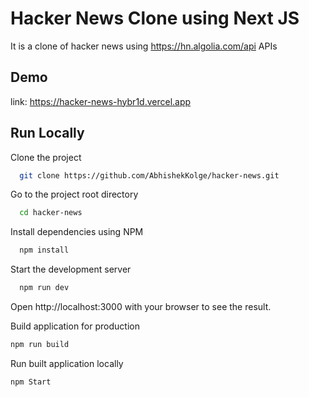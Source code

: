 # Hacker News Clone using Next JS

It is a clone of hacker news using https://hn.algolia.com/api APIs

## Demo

link: https://hacker-news-hybr1d.vercel.app

## Run Locally

Clone the project

```bash
  git clone https://github.com/AbhishekKolge/hacker-news.git
```

Go to the project root directory

```bash
  cd hacker-news
```

Install dependencies using NPM

```bash
  npm install
```

Start the development server

```bash
  npm run dev
```

Open http://localhost:3000 with your browser to see the result.

Build application for production

```bash
npm run build
```

Run built application locally

```bash
npm Start
```
